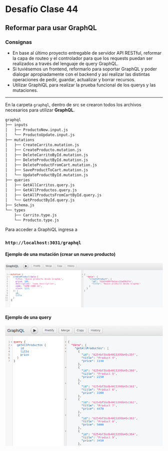 # Desafío Clase 44

## Reformar para usar GraphQL

### Consignas

- En base al último proyecto entregable de servidor API RESTful, reformar la capa de routeo y el controlador para que los requests puedan ser realizados a través del lenguaje de query GraphQL.
- Si tuviésemos un frontend, reformarlo para soportar GraphQL y poder dialogar apropiadamente con el backend y así realizar las distintas operaciones de pedir, guardar, actualizar y borrar recursos.
- Utilizar GraphiQL para realizar la prueba funcional de los querys y las mutaciones.

----

En la carpeta `graphql`, dentro de src se crearon todos los archivos necesarios para utilizar **GraphQL**.
```console
graphql
├── inputs
│   ├── ProductoNew.input.js
│   └── ProductoUpdate.input.js
├── mutations
│   ├── CreateCarrito.mutation.js
│   ├── CreateProducto.mutation.js
│   ├── DeleteCarritoById.mutation.js
│   ├── DeleteProductById.mutation.js
│   ├── DeleteProductFromCart.mutation.js
│   ├── SaveProductToCart.mutation.js
│   └── UpdateProductById.mutation.js
├── queries
│   ├── GetAllCarritos.query.js
│   ├── GetAllProductos.query.js
│   ├── GetAllProductsFromCartById.query.js
│   └── GetProductById.query.js
├── Schema.js
└── types
    ├── Carrito.type.js
    └── Producto.type.js
```

Para acceder a GraphiQL ingresa a

### `http://localhost:3031/graphql`

#### Ejemplo de una mutación (crear un nuevo producto)

<img src="../Desafio Clase 44/newProductGraphQl.png" width="900px" alt="Nuevo producto con graphql"/>

#### Ejemplo de una query

<img src="../Desafio Clase 44/allProductsGraphQl.png" alt="Todos los productos con graphql"/>